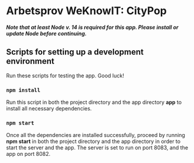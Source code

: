 # Arbetsprov WeKnowIT: CityPop

***Note that at least Node v. 14 is required for this app. Please install or update Node before continuing.*** 

## Scripts for setting up a development environment
Run these scripts for testing the app. Good luck!  

### `npm install`
Run this script in both the project directory and the app directory **app** to install all necessary dependencies. 

### `npm start`
Once all the dependencies are installed successfully, proceed by running **npm start** in both the project directory and the app directory in order to start the server and the app. The server is set to run on port 8083, and the app on port 8082. 
